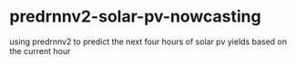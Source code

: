 # predrnnv2-solar-pv-nowcasting
using predrnnv2 to predict the next four hours of solar pv yields based on the current hour
